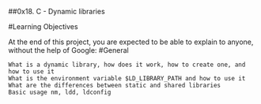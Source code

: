 ##0x18. C - Dynamic libraries

#Learning Objectives

At the end of this project, you are expected to be able to explain to anyone, without the help of Google:
#General

    What is a dynamic library, how does it work, how to create one, and how to use it
    What is the environment variable $LD_LIBRARY_PATH and how to use it
    What are the differences between static and shared libraries
    Basic usage nm, ldd, ldconfig

